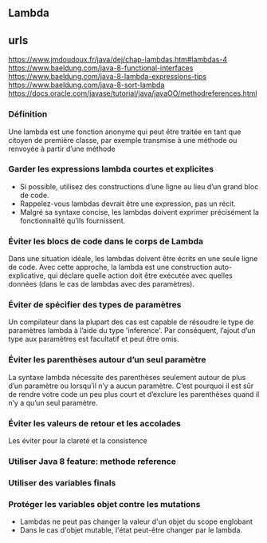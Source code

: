 ## Lambda

## urls
https://www.jmdoudoux.fr/java/dej/chap-lambdas.htm#lambdas-4
https://www.baeldung.com/java-8-functional-interfaces
https://www.baeldung.com/java-8-lambda-expressions-tips
https://www.baeldung.com/java-8-sort-lambda
https://docs.oracle.com/javase/tutorial/java/javaOO/methodreferences.html

### Définition
Une lambda est une fonction anonyme qui peut être traitée en tant que citoyen de première classe, par exemple transmise à une méthode ou renvoyée à partir d’une méthode


### Garder les expressions lambda courtes et explicites
* Si possible, utilisez des constructions d’une ligne au lieu d’un grand bloc de code.
* Rappelez-vous lambdas devrait être une expression, pas un récit. 
* Malgré sa syntaxe concise, les lambdas doivent exprimer précisément la fonctionnalité qu’ils fournissent.

### Éviter les blocs de code dans le corps de Lambda
Dans une situation idéale, les lambdas doivent être écrits en une seule ligne de code. Avec cette approche, la lambda est une construction auto-explicative, qui déclare quelle action doit être exécutée avec quelles données (dans le cas de lambdas avec des paramètres).

### Éviter de spécifier des types de paramètres
Un compilateur dans la plupart des cas est capable de résoudre le type de paramètres lambda à l’aide du type 'inference'. Par conséquent, l’ajout d’un type aux paramètres est facultatif et peut être omis.

### Éviter les parenthèses autour d’un seul paramètre
La syntaxe lambda nécessite des parenthèses seulement autour de plus d’un paramètre ou lorsqu’il n’y a aucun paramètre. C’est pourquoi il est sûr de rendre votre code un peu plus court et d’exclure les parenthèses quand il n’y a qu’un seul paramètre.

### Éviter les valeurs de retour et les accolades
Les éviter pour la clareté et la consistence

### Utiliser Java 8 feature: methode reference

### Utiliser des variables finals

### Protéger les variables objet contre les mutations
* Lambdas ne peut pas changer la valeur d'un objet du scope englobant
* Dans le cas d'objet mutable, l'état peut-être changer par le lambda.  